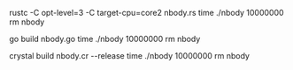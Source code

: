 rustc -C opt-level=3 -C target-cpu=core2 nbody.rs
time ./nbody 10000000
rm nbody

go build nbody.go
time ./nbody 10000000
rm nbody

crystal build nbody.cr --release
time ./nbody 10000000
rm nbody